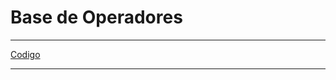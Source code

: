 # Base de Operadores 

---

[Codigo](https://github.com/Baultek/Arduino/blob/cdf6c0a39630727d1ae3b76deecabb8045313acd/imagenes%20arduino/Blink_3.ino)

---
